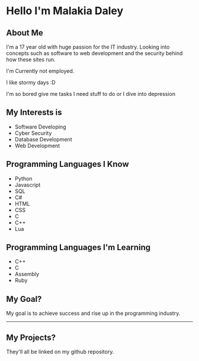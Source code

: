 <h1>Hello I'm <span class="hoverEff">Malakia Daley</span> </h1>

<h2> About Me </h2>
<p>I'm a 17 year old with huge passion for the IT industry. Looking into concepts such as software to web development and the security behind how these sites run.</p>
<p>I'm Currently not employed.</p>
<p>I like stormy days :D</p>
<p> I'm so bored give me tasks I need stuff to do or I dive into depression</p>

<h2> My Interests is </h2>

<ul>
  <li>Software Developing</li>
  <li>Cyber Security</li>
  <li>Database Development</li>
  <li>Web Development</li>
</ul>

<h2> Programming Languages I Know </h2>

<ul>
  <li>Python</li>
  <li>Javascript</li>
  <li>SQL</li>
  <li>C#</li>
  <li>HTML</li>
  <li>CSS</li>
  <li>C</li>
  <li>C++</li>
  <li>Lua</li>
</ul>

<h2> Programming Languages I'm Learning </h2>

<ul>
  <li>C++</li>
  <li>C</li>
  <li>Assembly</li>
  <li>Ruby</li>
</ul>

<h2> My Goal? </h2>

<p>My goal is to achieve success and rise up in the programming industry. </p>

<hr>

<h2> My Projects? </h2>
<p> They'll all be linked on my github repository. </p>

